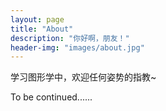 ```yaml
---
layout: page
title: "About"
description: "你好啊，朋友！"
header-img: "images/about.jpg"
---
```


学习图形学中，欢迎任何姿势的指教~

To be continued......
